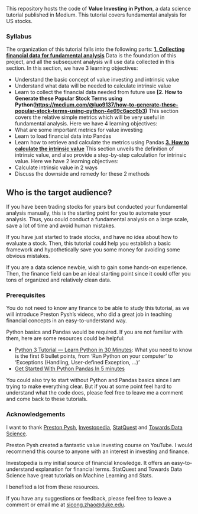 This repository hosts the code of **Value Investing in Python**, a data science tutorial published in Medium. 
This tutorial covers fundamental analysis for US stocks.

### Syllabus
The organization of this tutorial falls into the following parts:
**[1. Collecting financial data for fundamental analysis](https://medium.com/@luo9137/collecting-financial-data-for-fundamental-analysis-115140f5f162)**
Data is the foundation of this project, and all the subsequent analysis will use data collected in this section. In this section, we have 3 learning objectives:
* Understand the basic concept of value investing and intrinsic value
* Understand what data will be needed to calculate intrinsic value
* Learn to collect the financial data needed from future use
**[2. How to Generate these Popular Stock Terms using Python(https://medium.com/@luo9137/how-to-generate-these-popular-stock-terms-using-python-4e69c6acc6b3)**
This section covers the relative simple metrics which will be very useful in fundamental analysis. 
Here we have 4 learning objectives:
* What are some important metrics for value investing
* Learn to load financial data into Pandas
* Learn how to retrieve and calculate the metrics using Pandas
**[3. How to calculate the intrinsic value](https://medium.com/@luo9137/how-to-calculate-the-intrinsic-value-of-a-stock-31c0312586a3)**
This section unveils the definition of intrinsic value, and also provide a step-by-step calculation for intrinsic value. Here we have 2 learning objectives:
* Calculate intrinsic value in 2 ways
* Discuss the downside and remedy for these 2 methods

## Who is the target audience?
If you have been trading stocks for years but conducted your fundamental analysis manually, this is the starting point for you to automate your analysis. Thus, you could conduct a fundamental analysis on a large scale, save a lot of time and avoid human mistakes.

If you have just started to trade stocks, and have no idea about how to evaluate a stock. Then, this tutorial could help you establish a basic framework and hypothetically save you some money for avoiding some obvious mistakes.

If you are a data science newbie, wish to gain some hands-on experience. Then, the finance field can be an ideal starting point since it could offer you tons of organized and relatively clean data.

### Prerequisites
You do not need to know any finance to be able to study this tutorial, as we will introduce Preston Pysh’s videos, who did a great job in teaching financial concepts in an easy-to-understand way.

Python basics and Pandas would be required. If you are not familiar with them, here are some resources could be helpful:

* [Python 3 Tutorial — Learn Python in 30 Minutes](https://www.google.com/url?sa=t&rct=j&q=&esrc=s&source=web&cd=1&ved=2ahUKEwjG64PJ7P_mAhXStVkKHb0WAecQFjAAegQIARAB&url=https%3A%2F%2Fwww.programiz.com%2Fpython-programming%2Ftutorial&usg=AOvVaw20Znr2oKGr-03mkPFz4rZT): What you need to know is the first 6 bullet points, from ‘Run Python on your computer’ to ‘Exceptions (Handling, User-defined Exception, …)’
* [Get Started With Python Pandas In 5 minutes](https://medium.com/bhavaniravi/python-pandas-tutorial-92018da85a33)

You could also try to start without Python and Pandas basics since I am trying to make everything clear. But if you at some point feel hard to understand what the code does, please feel free to leave me a comment and come back to these tutorials.


### Acknowledgements
I want to thank [Preston Pysh](https://www.youtube.com/channel/UCLTdCY-fNXc1GqzIuflK-OQ), [Investopedia](http://investopedia.com/), [StatQuest](https://www.youtube.com/user/joshstarmer) and [Towards Data Science](https://towardsdatascience.com/).

Preston Pysh created a fantastic value investing course on YouTube. I would recommend this course to anyone with an interest in investing and finance.

Investopedia is my initial source of financial knowledge. It offers an easy-to-understand explanation for financial terms.
StatQuest and Towards Data Science have great tutorials on Machine Learning and Stats.

I benefited a lot from these resources.

If you have any suggestions or feedback, please feel free to leave a comment or email me at sicong.zhao@duke.edu.
